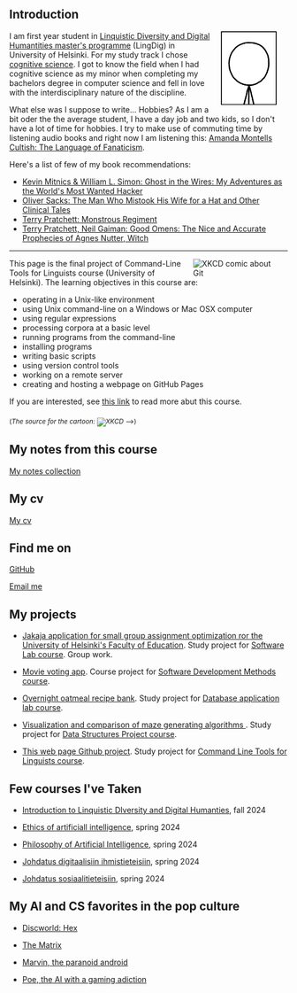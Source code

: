 ## Introduction

<img src="assets/images/stick_figure.png" alt="XKCD comic about Git" hspace="20" width="20%" align="right"/> I am first year student in [Linquistic Diversity and Digital Humantities master's programme](https://www.helsinki.fi/en/degree-programmes/linguistic-diversity-and-digital-humanities-masters-programme/studying) (LingDig) in University of Helsinki. For my study track I chose [cognitive science](https://www.helsinki.fi/en/faculty-arts/research/disciplines/digital-humanities/cognitive-science). I got to know the field when I had cognitive science as my minor when completing my bachelors degree in computer science and fell in love with the interdisciplinary nature of the discipline.

What else was I suppose to write... Hobbies? As I am a bit oder the the average student, I have a day job and two kids, so I don't have a lot of time for hobbies. I try to make use of commuting time by listening audio books and right now I am listening this: [Amanda Montells Cultish: The Language of Fanaticism](https://www.goodreads.com/book/show/55338982-cultish). 

Here's a list of few of my book recommendations: 
* [Kevin Mitnics & William L. Simon: Ghost in the Wires: My Adventures as the World's Most Wanted Hacker](https://www.goodreads.com/book/show/10256723-ghost-in-the-wires?ref=nav_sb_ss_1_18)
* [Oliver Sacks: The Man Who Mistook His Wife for a Hat and Other Clinical Tales](https://www.goodreads.com/book/show/63697.The_Man_Who_Mistook_His_Wife_for_a_Hat_and_Other_Clinical_Tales?ref=nav_sb_ss_1_24)
* [Terry Pratchett: Monstrous Regiment](https://www.goodreads.com/book/show/34511.Monstrous_Regiment?ac=1&from_search=true&qid=bXKHwntRTR&rank=1)
* [Terry Pratchett, Neil Gaiman: Good Omens: The Nice and Accurate Prophecies of Agnes Nutter, Witch](https://www.goodreads.com/book/show/12067.Good_Omens?from_search=true&from_srp=true&qid=E3jibDoW7X&rank=2)

---

<img src="https://imgs.xkcd.com/comics/git.png" alt="XKCD comic about Git" hspace="20" width="30%" align="right"/>This page is the final project of Command-Line Tools for Linguists course (University of Helsinki). The learning objectives in this course are:
* operating in a Unix-like environment
* using Unix command-line on a Windows or Mac OSX computer
* using regular expressions
* processing corpora at a basic level
* running programs from the command-line
* installing programs
* writing basic scripts
* using version control tools
* working on a remote server
* creating and hosting a webpage on GitHub Pages

If you are interested, see [this link](https://studies.helsinki.fi/courses/course-unit/otm-92ee484e-456b-409f-a397-d9d2b6e40a2f/KIK-LG221) to read more abut this course.

<sub>(_The source for the cartoon: ![XKCD](https://xkcd.com/1597/)_ -->)<sub>


## My notes from this course

[My notes collection](https://katja-cmd.github.io/cmdline_course.html)


## My cv
[My cv](/assets/documents/cv.pdf)


## Find me on

[GitHub](https://github.com/katja-cmd)

[Email me](mailto:katja.kvintus@helsinki.fi)


## My projects

* [Jakaja application for small group assignment optimization ror the University of Helsinki's Faculty of Education](https://github.com/piryopt/pienryhmien-optimointi). Study project for [Software Lab course](https://studies.helsinki.fi/kurssit/opintojakso/otm-f07aa52f-df4c-4a9a-8e89-d6222b88e2f2/TKT20007). Group work.

* [Movie voting app](https://github.com/KatjaKvintus/Movie-voting-app). Course project for [Software Development Methods course](https://studies.helsinki.fi/courses/course-unit/hy-CU-118024742-2021-08-01/TKT20002).

* [Overnight oatmeal recipe bank](https://github.com/KatjaKvintus/Overnight-oats-recipe-bank). Study project for [Database application lab course](https://studies.helsinki.fi/courses/course-unit/hy-CU-118025659-2021-08-01/TKT20011).

* [Visualization and comparison of maze generating algorithms ](https://github.com/KatjaKvintus/maze_generation). Study project for [Data Structures Project course](https://studies.helsinki.fi/courses/course-unit/hy-CU-118025627-2021-08-01/TKT20010).

* [This web page Github project](https://github.com/katja-cmd/katja-cmd.github.io). Study project for [Command Line Tools for Linguists course](https://studies.helsinki.fi/courses/course-unit/otm-92ee484e-456b-409f-a397-d9d2b6e40a2f).


## Few courses I've Taken

* [Introduction to Linquistic DIversity and Digital Humanties](https://studies.helsinki.fi/kurssit/toteutus/hy-opt-cur-2425-9df97501-21e6-4b8d-9de4-e91303f2ff71/LDA-301), fall 2024

* [Ethics of artificiall intelligence](https://studies.helsinki.fi/kurssit/toteutus/hy-opt-cur-2324-e5f774f1-ddd7-4890-be4f-d9501d462795/LDA-C505), spring 2024

* [Philosophy of Artificial Intelligence](https://studies.helsinki.fi/kurssit/toteutus/hy-opt-cur-2324-9fbc2bee-b638-41ea-ac53-35dc54b1515a/LDA-C307), spring 2024

* [Johdatus digitaalisiin ihmistieteisiin](https://studies.helsinki.fi/kurssit/toteutus/hy-opt-cur-2324-3cd28bb6-ab6b-45d1-859e-d4c4b55535d3/KIK-417/Johdatus_digitaalisiin_ihmistieteisiin_KIK_417_HISK_234_KUKA_501_TTK_MU221_TTK_MU251_Et%C3%A4opetus), spring 2024

* [Johdatus sosiaalitieteisiin](https://studies.helsinki.fi/kurssit/toteutus/otm-3efa51b5-cc9b-4be6-ab84-972b525252d9/SOSK-101), spring 2024


## My AI and CS favorites in the pop culture

* [Discworld: Hex](https://discworld.fandom.com/wiki/Hex) 

* [The Matrix](https://www.imdb.com/title/tt0133093/)

* [Marvin, the paranoid android](https://en.wikipedia.org/wiki/Marvin_the_Paranoid_Android)

* [Poe, the AI with a gaming adiction](https://altered-carbon.fandom.com/wiki/Poe)
